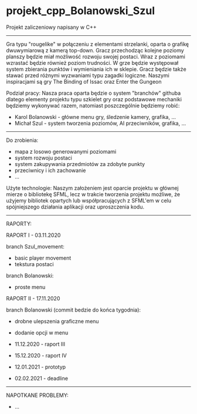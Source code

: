 # projekt_cpp_Bolanowski_Szul
Projekt zaliczeniowy napisany w C++

--------

Gra typu "rougelike" w połączeniu z elementami strzelanki, oparta o grafikę dwuwymiarową z kamerą top-down. Gracz przechodząc kolejne poziomy planszy będzie miał możliwość rozwoju swojej postaci. Wraz z poziomami wzrastać będzie również poziom trudności. W grze będzie występował system zbierania punktów i wymieniania ich w sklepie. Gracz będzie także stawać przed różnymi wyzwaniami typu zagadki logiczne.
Naszymi inspiracjami są gry The Binding of Issac oraz Enter the Gungeon

Podział pracy:
Nasza praca oparta będzie o system "branchów" githuba dlatego elementy projektu typu szkielet gry oraz podstawowe mechaniki będziemy wykonywać razem, natomiast poszczególnie będziemy robić:
- Karol Bolanowski - główne menu gry, śledzenie kamery, grafika, ...
- Michał Szul - system tworzenia poziomów, AI przeciwników, grafika, ...

--------

Do zrobienia:
- mapa z losowo generowanymi poziomami
- system rozwoju postaci
- system zakupywania przedmiotów za zdobyte punkty
- przeciwnicy i ich zachowanie
- ...

Użyte technologie:
Naszym założeniem jest oparcie projektu w głównej mierze o bibliotekę SFML, lecz w trakcie tworzenia projektu możliwe, że użyjemy bibliotek opartych lub współpracujących z SFML'em w celu spójniejszego działania aplikacji oraz uproszczenia kodu.

--------

RAPORTY:

RAPORT I - 03.11.2020

branch Szul_movement:
- basic player movement
- tekstura postaci

branch Bolanowski:
- proste menu

RAPORT II - 17.11.2020

branch Bolanowski (commit bedzie do końca tygodnia):
- drobne ulepszenia graficzne menu
- dodanie opcji w menu

- 11.12.2020 - raport III
- 15.12.2020 - raport IV
- 12.01.2021 - prototyp
- 02.02.2021 - deadline

--------

NAPOTKANE PROBLEMY:
- ...
